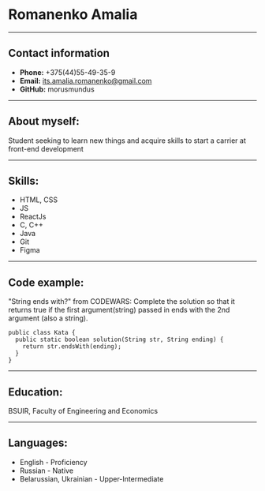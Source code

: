 # **Romanenko Amalia**

---

## **Contact information**
* **Phone:** +375(44)55-49-35-9 
* **Email:** its.amalia.romanenko@gmail.com
* **GitHub:** morusmundus

---

## **About myself:** 
Student seeking to learn new things and acquire skills to start a carrier at front-end development

---

## **Skills:**
    
* HTML, CSS
* JS
* ReactJs
* C, C++
* Java
* Git
* Figma

---

## **Code example:**

"String ends with?" from CODEWARS:
Complete the solution so that it returns true if the first argument(string) 
passed in ends with the 2nd argument (also a string). 

```
public class Kata {
  public static boolean solution(String str, String ending) {
    return str.endsWith(ending);
  }
}
```

---

## **Education:** 
BSUIR, Faculty of Engineering and Economics

---

## **Languages:**

* English - Proficiency
* Russian - Native
* Belarussian, Ukrainian - Upper-Intermediate
